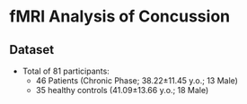 # fMRI Analysis of Concussion

## Dataset
- Total of 81 participants:
  - 46 Patients (Chronic Phase; 38.22$\pm$11.45 y.o.; 13 Male)
  - 35 healthy controls (41.09$\pm$13.66 y.o.; 18 Male)


